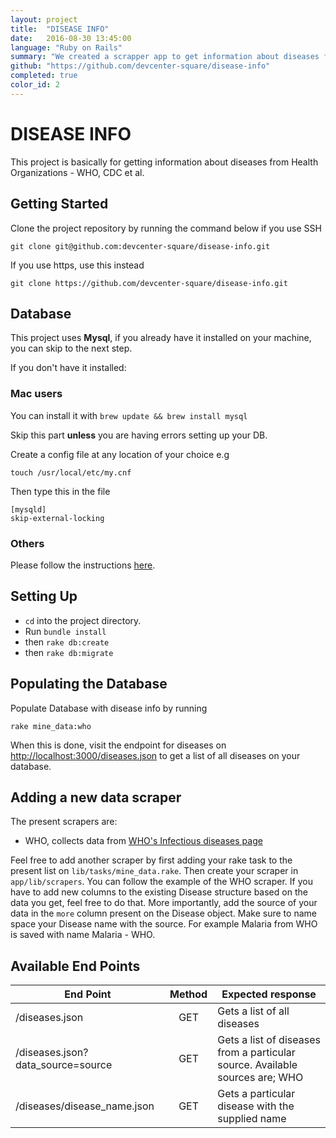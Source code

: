 ```yaml
---
layout: project
title:  "DISEASE INFO"
date:   2016-08-30 13:45:00
language: "Ruby on Rails"
summary: "We created a scrapper app to get information about diseases from Health Organizations -  WHO, CDC et al."
github: "https://github.com/devcenter-square/disease-info"
completed: true
color_id: 2
---
```


# DISEASE INFO

This project is basically for getting information about diseases from Health Organizations -  WHO, CDC et al.

## Getting Started

Clone the project repository by running the command below if you use SSH

```git clone git@github.com:devcenter-square/disease-info.git```

If you use https, use this instead

```git clone https://github.com/devcenter-square/disease-info.git```

## Database

This project uses **Mysql**, if you already have it installed on your machine, you can skip to the next step.

If you don't have it installed:

### Mac users

You can install it with
```brew update && brew install mysql```

Skip this part **unless** you are having errors setting up your DB.

Create a config file at any location of your choice e.g

```touch /usr/local/etc/my.cnf```

Then type this in the file

```
[mysqld]
skip-external-locking
```

### Others

Please follow the instructions [here](http://dev.mysql.com/doc/refman/5.7/en/installing.html).

## Setting Up

* `cd` into the project directory.
* Run `bundle install`
* then `rake db:create`
* then `rake db:migrate`

## Populating the Database

Populate Database with disease info by running

`rake mine_data:who`

When this is done, visit  the endpoint for diseases on [http://localhost:3000/diseases.json](http://localhost:3000/diseases.json) to get a list of all diseases on your database.

## Adding a new data scraper

The present scrapers are:

* WHO, collects data from [WHO's Infectious diseases page](http://www.who.int/topics/infectious_diseases/factsheets/en/)

Feel free to add another scraper by first adding your rake task to the present list on `lib/tasks/mine_data.rake`.
Then create your scraper in `app/lib/scrapers`. You can follow the example of the WHO scraper.
If you have to add new columns to the existing Disease structure based on the data you get, feel free to do that.
More importantly, add the source of your data in the `more` column present on the Disease object.
Make sure to name space your Disease name with the source. For example Malaria from WHO is saved with name Malaria - WHO.

## Available End Points

| End Point                          | Method      |  Expected response                                                             |
| ---------------------------------- |:-----------:|--------------------------------------------------------------------------------|
| /diseases.json                     |  GET        |  Gets a list of all diseases                                                   |
| /diseases.json?data_source=source  |  GET        |  Gets a list of diseases from a particular source. Available sources are; WHO  |
| /diseases/disease_name.json        |  GET        |  Gets a particular disease with the supplied name                              |


